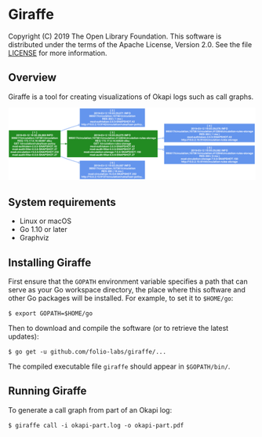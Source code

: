 Giraffe
=======

Copyright (C) 2019 The Open Library Foundation.  This software is
distributed under the terms of the Apache License, Version 2.0.  See the
file
[LICENSE](https://github.com/folio-labs/giraffe/blob/master/LICENSE) for
more information.


Overview
--------

Giraffe is a tool for creating visualizations of Okapi logs such as call
graphs.

![Giraffe example](https://github.com/folio-labs/giraffe/blob/master/okapi-example.png "Giraffe example")


System requirements
-------------------

* Linux or macOS
* Go 1.10 or later
* Graphviz


Installing Giraffe
------------------

First ensure that the `GOPATH` environment variable specifies a path
that can serve as your Go workspace directory, the place where this
software and other Go packages will be installed.  For example, to set
it to `$HOME/go`:

```shell
$ export GOPATH=$HOME/go
```

Then to download and compile the software (or to retrieve the latest
updates):

```shell
$ go get -u github.com/folio-labs/giraffe/...
```

The compiled executable file `giraffe` should appear in `$GOPATH/bin/`.


Running Giraffe
---------------

To generate a call graph from part of an Okapi log:

```shell
$ giraffe call -i okapi-part.log -o okapi-part.pdf
```


